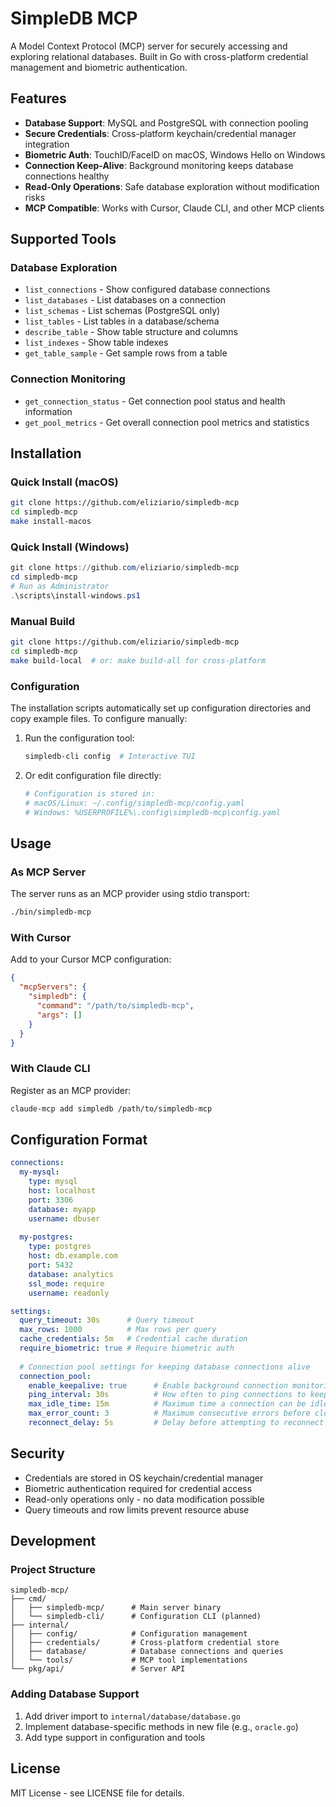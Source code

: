 # SimpleDB MCP

A Model Context Protocol (MCP) server for securely accessing and exploring relational databases. Built in Go with cross-platform credential management and biometric authentication.

## Features

- **Database Support**: MySQL and PostgreSQL with connection pooling
- **Secure Credentials**: Cross-platform keychain/credential manager integration
- **Biometric Auth**: TouchID/FaceID on macOS, Windows Hello on Windows
- **Connection Keep-Alive**: Background monitoring keeps database connections healthy
- **Read-Only Operations**: Safe database exploration without modification risks
- **MCP Compatible**: Works with Cursor, Claude CLI, and other MCP clients

## Supported Tools

### Database Exploration
- `list_connections` - Show configured database connections
- `list_databases` - List databases on a connection
- `list_schemas` - List schemas (PostgreSQL only)
- `list_tables` - List tables in a database/schema
- `describe_table` - Show table structure and columns
- `list_indexes` - Show table indexes
- `get_table_sample` - Get sample rows from a table

### Connection Monitoring
- `get_connection_status` - Get connection pool status and health information
- `get_pool_metrics` - Get overall connection pool metrics and statistics

## Installation

### Quick Install (macOS)

```bash
git clone https://github.com/eliziario/simpledb-mcp
cd simpledb-mcp
make install-macos
```

### Quick Install (Windows)

```powershell
git clone https://github.com/eliziario/simpledb-mcp
cd simpledb-mcp
# Run as Administrator
.\scripts\install-windows.ps1
```

### Manual Build

```bash
git clone https://github.com/eliziario/simpledb-mcp
cd simpledb-mcp
make build-local  # or: make build-all for cross-platform
```

### Configuration

The installation scripts automatically set up configuration directories and copy example files. To configure manually:

1. Run the configuration tool:
   ```bash
   simpledb-cli config  # Interactive TUI
   ```

2. Or edit configuration file directly:
   ```bash
   # Configuration is stored in:
   # macOS/Linux: ~/.config/simpledb-mcp/config.yaml
   # Windows: %USERPROFILE%\.config\simpledb-mcp\config.yaml
   ```

## Usage

### As MCP Server

The server runs as an MCP provider using stdio transport:

```bash
./bin/simpledb-mcp
```

### With Cursor

Add to your Cursor MCP configuration:

```json
{
  "mcpServers": {
    "simpledb": {
      "command": "/path/to/simpledb-mcp",
      "args": []
    }
  }
}
```

### With Claude CLI

Register as an MCP provider:

```bash
claude-mcp add simpledb /path/to/simpledb-mcp
```

## Configuration Format

```yaml
connections:
  my-mysql:
    type: mysql
    host: localhost
    port: 3306
    database: myapp
    username: dbuser
  
  my-postgres:
    type: postgres
    host: db.example.com
    port: 5432
    database: analytics
    ssl_mode: require
    username: readonly

settings:
  query_timeout: 30s      # Query timeout
  max_rows: 1000          # Max rows per query
  cache_credentials: 5m   # Credential cache duration
  require_biometric: true # Require biometric auth
  
  # Connection pool settings for keeping database connections alive
  connection_pool:
    enable_keepalive: true      # Enable background connection monitoring
    ping_interval: 30s          # How often to ping connections to keep them alive
    max_idle_time: 15m          # Maximum time a connection can be idle before cleanup
    max_error_count: 3          # Maximum consecutive errors before closing connection
    reconnect_delay: 5s         # Delay before attempting to reconnect after error
```

## Security

- Credentials are stored in OS keychain/credential manager
- Biometric authentication required for credential access
- Read-only operations only - no data modification possible
- Query timeouts and row limits prevent resource abuse

## Development

### Project Structure

```
simpledb-mcp/
├── cmd/
│   ├── simpledb-mcp/      # Main server binary
│   └── simpledb-cli/      # Configuration CLI (planned)
├── internal/
│   ├── config/            # Configuration management
│   ├── credentials/       # Cross-platform credential store
│   ├── database/          # Database connections and queries
│   └── tools/             # MCP tool implementations
└── pkg/api/               # Server API
```

### Adding Database Support

1. Add driver import to `internal/database/database.go`
2. Implement database-specific methods in new file (e.g., `oracle.go`)
3. Add type support in configuration and tools

## License

MIT License - see LICENSE file for details.
